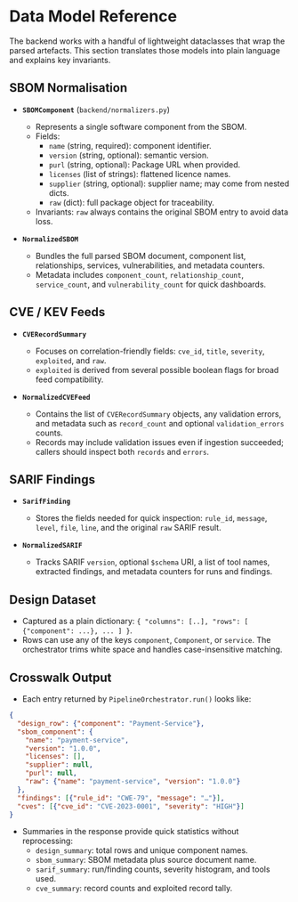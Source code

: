 # Data Model Reference

The backend works with a handful of lightweight dataclasses that wrap the parsed artefacts. This
section translates those models into plain language and explains key invariants.

## SBOM Normalisation

- **`SBOMComponent`** (`backend/normalizers.py`)
  - Represents a single software component from the SBOM.
  - Fields:
    - `name` (string, required): component identifier.
    - `version` (string, optional): semantic version.
    - `purl` (string, optional): Package URL when provided.
    - `licenses` (list of strings): flattened licence names.
    - `supplier` (string, optional): supplier name; may come from nested dicts.
    - `raw` (dict): full package object for traceability.
  - Invariants: `raw` always contains the original SBOM entry to avoid data loss.

- **`NormalizedSBOM`**
  - Bundles the full parsed SBOM document, component list, relationships, services, vulnerabilities,
    and metadata counters.
  - Metadata includes `component_count`, `relationship_count`, `service_count`, and
    `vulnerability_count` for quick dashboards.

## CVE / KEV Feeds

- **`CVERecordSummary`**
  - Focuses on correlation-friendly fields: `cve_id`, `title`, `severity`, `exploited`, and `raw`.
  - `exploited` is derived from several possible boolean flags for broad feed compatibility.

- **`NormalizedCVEFeed`**
  - Contains the list of `CVERecordSummary` objects, any validation errors, and metadata such as
    `record_count` and optional `validation_errors` counts.
  - Records may include validation issues even if ingestion succeeded; callers should inspect both
    `records` and `errors`.

## SARIF Findings

- **`SarifFinding`**
  - Stores the fields needed for quick inspection: `rule_id`, `message`, `level`, `file`, `line`,
    and the original `raw` SARIF result.

- **`NormalizedSARIF`**
  - Tracks SARIF `version`, optional `$schema` URI, a list of tool names, extracted findings, and
    metadata counters for runs and findings.

## Design Dataset

- Captured as a plain dictionary: `{ "columns": [..], "rows": [ {"component": ...}, ... ] }`.
- Rows can use any of the keys `component`, `Component`, or `service`. The orchestrator trims white
  space and handles case-insensitive matching.

## Crosswalk Output

- Each entry returned by `PipelineOrchestrator.run()` looks like:

```json
{
  "design_row": {"component": "Payment-Service"},
  "sbom_component": {
    "name": "payment-service",
    "version": "1.0.0",
    "licenses": [],
    "supplier": null,
    "purl": null,
    "raw": {"name": "payment-service", "version": "1.0.0"}
  },
  "findings": [{"rule_id": "CWE-79", "message": "…"}],
  "cves": [{"cve_id": "CVE-2023-0001", "severity": "HIGH"}]
}
```

- Summaries in the response provide quick statistics without reprocessing:
  - `design_summary`: total rows and unique component names.
  - `sbom_summary`: SBOM metadata plus source document name.
  - `sarif_summary`: run/finding counts, severity histogram, and tools used.
  - `cve_summary`: record counts and exploited record tally.

